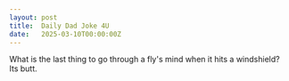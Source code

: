 ```yaml
---
layout: post
title:  Daily Dad Joke 4U
date:   2025-03-10T00:00:00Z
---
```

What is the last thing to go through a fly's mind when it hits a windshield? Its butt.
